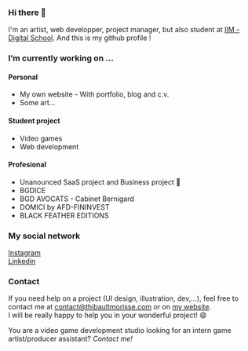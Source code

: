 ### Hi there 👋
I'm an artist, web developper, project manager, but also student at [IIM - Digital School](https://iim.fr). And this is my github profile !

### I’m currently working on ...
#### Personal
- My own website - With portfolio, blog and c.v.
- Some art...

#### Student project
- Video games
- Web development

#### Profesional 
- Unanounced SaaS project and Business project 👀
- BGDICE
- BGD AVOCATS - Cabinet Bernigard
- DOMICI by AFD-FININVEST
- BLACK FEATHER EDITIONS


### My social network

[Instagram](https://www.instagram.com/logreee/) <br/>
[Linkedin](https://www.linkedin.com/in/thibault-morisse-/) <br/>

### Contact
If you need help on a project (UI design, illustration, dev,...), feel free to contact me at contact@thibaultmorisse.com or on [my website](https://thibaultmorisse.com/about_me#contact).<br>
I will be really happy to help you in your wonderful project! 😄

You are a video game development studio looking for an intern game artist/producer assistant? *Contact me!*
